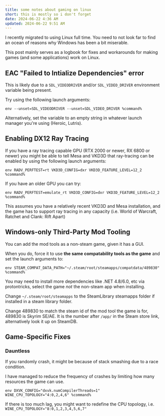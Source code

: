 ```yaml
---
title: some notes about gaming on linux
short: this is mostly so i don't forget
date: 2024-06-22 4:36 AM
updated: 2024-06-22 9:51 AM
---
```


I recently migrated to using Linux full time.
You need to not look far to find an ocean of reasons why Windows has been a bit miserable.

This post mainly serves as a logbook for fixes and workarounds for making games (and some applications) work on Linux.

## EAC "Failed to Intialize Dependencies" error

This is likely due to a `SDL_VIDEODRIVER` and/or `SDL_VIDEO_DRIVER` environment variable being present.

Try using the following launch arguments:

`env --unset=SDL_VIDEODRIVER --unset=SDL_VIDEO_DRIVER %command%`

Alternatively, set the variable to an empty string in whatever launch manager you're using (Heroic, Lutris).

## Enabling DX12 Ray Tracing

If you have a ray tracing capable GPU (RTX 2000 or newer, RX 6800 or newer)
you might be able to tell Mesa and VKD3D that ray-tracing can be enabled by using the following launch arguments:

`env RADV_PERFTEST=rt VKD3D_CONFIG=dxr VKD3D_FEATURE_LEVEL=12_2 %command%`

If you have an older GPU you can try:

`env RADV_PERFTEST=emulate_rt VKD3D_CONFIG=dxr VKD3D_FEATURE_LEVEL=12_2 %command%`

This assumes you have a relatively recent VKD3D and Mesa installation,
and the game has to support ray tracing in any capacity (i.e. World of Warcraft, Ratchet and Clank: Rift Apart)

## Windows-only Third-Party Mod Tooling

You can add the mod tools as a non-steam game, given it has a GUI.

When you do, force it to use **the same compatability tools as the game** and set the launch arguments to:

`env STEAM_COMPAT_DATA_PATH="~/.steam/root/steamapps/compatdata/489830" %command%`

You may need to install more dependencies like .NET 4.8/6.0, etc via protontricks, select the game *not* the non-steam app when installing.

Change `~/.steam/root/steamapps` to the SteamLibrary steamapps folder if installed in a steam library folder.

Change 489830 to match the steam id of the mod tool the game is for, 489830 is Skyrim SE/AE.
It is the number after `/app/` in the Steam store link, alternatively look it up on SteamDB.

## Game-Specific Fixes

### Dauntless

If you randomly crash, it might be because of stack smashing due to a race condition.

I have managed to reduce the frequency of crashes by limiting how many resources the game can use.

```
env DXVK_CONFIG="dxvk.numCompilerThreads=1" WINE_CPU_TOPOLOGY="4:0,2,4,6" %command%
```

If there is too much lag, you might want to redefine the CPU topology, i.e. `WINE_CPU_TOPOLOGY="8:0,1,2,3,4,5,6,7"`
